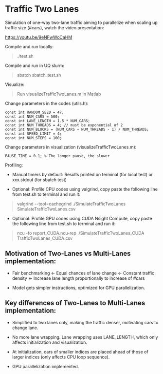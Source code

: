 # Traffic Two Lanes

Simulation of one-way two-lane traffic aiming to parallelize when scaling up traffic size (#cars), watch the video presentation:

https://youtu.be/9eNFwWoCaHM

Compile and run locally:

> ./test.sh

Compile and run in UQ slurm:

> sbatch sbatch_test.sh

Visualize:

> Run visualizeTrafficTwoLanes.m in Matlab

Change parameters in the codes (utils.h):

```
const int RANDOM_SEED = 47;
const int NUM_CARS = 500;
const int LANE_LENGTH = 1.5 * NUM_CARS;
const int NUM_THREADS = 4; // must be exponential of 2
const int NUM_BLOCKS = (NUM_CARS + NUM_THREADS - 1) / NUM_THREADS;
const int SPEED_LIMIT = 4;
const int NUM_STEPS = 100;
```

Change parameters in visualization (visualizeTrafficTwoLanes.m):

```
PAUSE_TIME = 0.1; % The longer pause, the slower
```

Profiling: 

* Manual timers by default: Results printed on terminal (for local test) or xxx.stdout (for sbatch test)

* Optional: Profile CPU codes using valgrind, copy paste the following line from test.sh to terminal and run it:

> valgrind --tool=cachegrind ./SimulateTrafficTwoLanes SimulateTrafficTwoLanes.csv

* Optional: Profile GPU codes using CUDA Nsight Compute, copy paste the following line from test.sh to terminal and run it:

> ncu -fo report_CUDA.ncu-rep ./SimulateTrafficTwoLanes_CUDA TrafficTwoLanes_CUDA.csv

## Motivation of Two-Lanes vs Multi-Lanes implementation:

* Fair benchmarking <- Equal chances of lane change <- Constant traffic density <- Increase lane length proportionally to increase of #cars

* Model gets simpler instructions, optimized for GPU parallelization.

## Key differences of Two-Lanes to Multi-Lanes implementation:

* Simplified to two lanes only, making the traffic denser, motivating cars to change lane.

* No more lane wrapping. Lane wrapping uses LANE_LENGTH, which only affects initialization and visualization.

* At initialization, cars of smaller indices are placed ahead of those of larger indices (only affects CPU loop sequence).

* GPU parallelization implemented.
